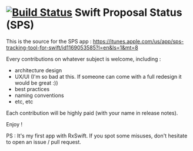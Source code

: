 [![Build Status](https://travis-ci.org/Neirys/sps.svg)](https://travis-ci.org/Neirys/sps)
Swift Proposal Status (SPS)
===========================

This is the source for the SPS app : https://itunes.apple.com/us/app/sps-tracking-tool-for-swift/id1169053585?l=en&ls=1&mt=8

Every contributions on whatever subject is welcome, including :
- architecture design
- UX/UI (I'm so bad at this. If someone can come with a full redesign it would be great :))
- best practices
- naming conventions
- etc, etc

Each contribution will be highly paid (with your name in release notes).

Enjoy !

PS : It's my first app with RxSwift. If you spot some misuses, don't hesitate to open an issue / pull request.
